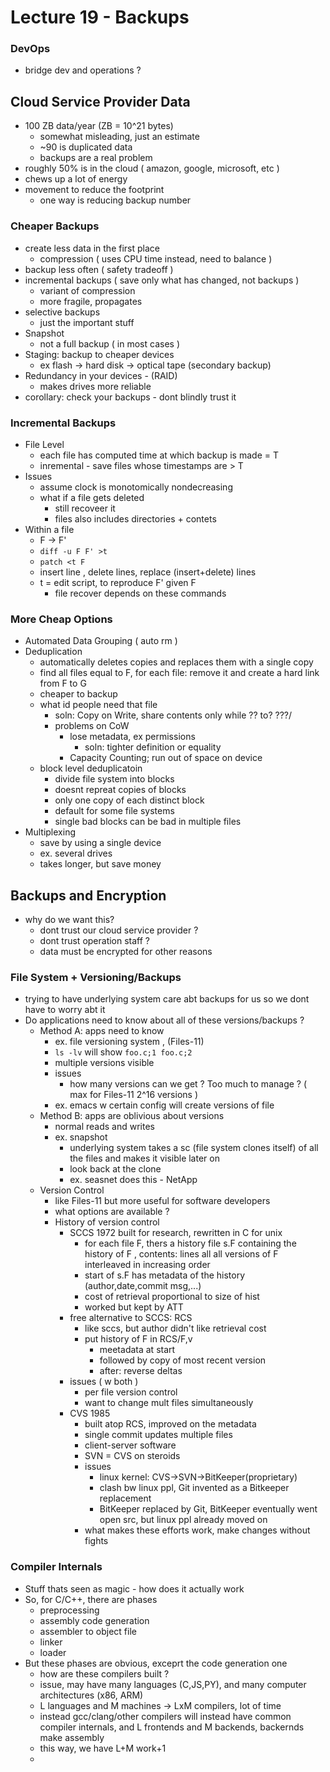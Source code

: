 # Lecture 19 - Backups

### DevOps
- bridge dev and operations ?
## Cloud Service Provider Data
- 100 ZB data/year (ZB = 10^21 bytes)
	- somewhat misleading, just an estimate
	- ~90 is duplicated data
	- backups are a real problem
- roughly 50% is in the cloud ( amazon, google, microsoft, etc )
- chews up a lot of energy
- movement to reduce the footprint
	- one way is reducing backup number
### Cheaper Backups
- create less data in the first place
	- compression ( uses CPU time instead, need to balance )
- backup less often ( safety tradeoff )
-  incremental backups ( save only what has changed, not backups )
	- variant of compression 
	- more fragile, propagates 
- selective backups
	- just the important stuff
- Snapshot
	- not a full backup ( in most cases )
- Staging: backup to cheaper devices
	- ex flash -> hard disk -> optical tape (secondary backup)
- Redundancy in your devices - (RAID)
	- makes drives more reliable
- corollary: check your backups - dont blindly trust it
### Incremental Backups
- File Level
	- each file has computed time at which backup is made = T
	- inremental - save files whose timestamps are > T
- Issues
	- assume clock is monotomically nondecreasing
	- what if a file gets deleted
		- still recoveer it 
		- files also includes directories + contets
- Within a file
	- F -> F'
	- `diff -u F F' >t`
	- `patch <t F`
	- insert line , delete lines, replace (insert+delete) lines 
	- t = edit script, to reproduce F' given F
		- file recover depends on these commands
### More Cheap Options
- Automated Data Grouping ( auto rm )
- Deduplication 
	- automatically deletes copies and replaces them with a single copy
	- find all files equal to F, for each file: remove it and create a hard link from F to G
	- cheaper to backup 
	- what id people need that file
		- soln: Copy on Write, share contents only while ?? to? ???/
		- problems on CoW 
			- lose metadata, ex permissions
				- soln: tighter definition or equality
			- Capacity Counting; run out of space on device
	- block level deduplicatoin
		- divide file system into blocks
		- doesnt repreat copies of blocks
		- only one copy of each distinct block
		- default for  some file systems
		- single bad blocks can be bad in multiple files
- Multiplexing
	- save by using a single device
	- ex. several drives 
	- takes longer, but save money

## Backups and Encryption
- why do we want this?
	- dont trust our cloud service provider ?
	- dont trust operation staff ?
	- data must be encrypted for other reasons

### File System + Versioning/Backups
- trying to have underlying system care abt backups for us so we dont have to worry abt it
- Do applications need to know about all of these versions/backups ?
	- Method A: apps need to know
		- ex. file versioning system , (Files-11)
		- `ls -lv` will show `foo.c;1 foo.c;2`
		- multiple versions visible
		- issues
			- how many versions can we get ? Too much to manage ? ( max for Files-11 2^16 versions )
		- ex. emacs w certain config will create versions of file
	- Method B: apps are oblivious about versions
		- normal reads and writes
		- ex. snapshot
			- underlying system takes a sc (file system clones itself) of all the files and makes it visible later on
			- look back at the clone
			- ex. seasnet does this - NetApp 
	- Version Control
		- like Files-11 but more useful for software developers
		- what options are available ?
		- History of version control
			- SCCS 1972 built for research, rewritten in C for unix
				- for each file F, thers a history file s.F containing the history of F , contents: lines all all versions of F interleaved in increasing order
				- start of s.F has metadata of the history (author,date,commit msg,...)
				- cost of retrieval proportional to size of hist
				- worked but kept by ATT	
			- free alternative to SCCS: RCS
				- like sccs, but author didn't like retrieval cost
				- put history of F in RCS/F,v
					- meetadata at start
					- followed by copy of most recent version
					- after: reverse deltas 
			- issues ( w both )
				- per file version control
				- want to change mult files simultaneously
			- CVS 1985
				- built atop RCS, improved on the metadata
				- single commit updates multiple files
				- client-server software
				- SVN = CVS on steroids
				- issues
					- linux kernel: CVS->SVN->BitKeeper(proprietary)
					- clash bw linux ppl, Git invented as a Bitkeeper replacement 
					- BitKeeper replaced by Git, BitKeeper eventually went open src, but linux ppl already moved on
				- what makes these efforts work, make changes without fights 
### Compiler Internals
- Stuff thats seen as magic - how does it actually work
- So, for C/C++, there are phases
	- preprocessing
	- assembly code generation
	- assembler to object file
	- linker
	- loader 
- But these phases are obvious, exceprt the code generation one
	- how are these compilers built ?
	- issue, may have many languages (C,JS,PY), and many computer architectures (x86, ARM)
	- L languages and M machines -> LxM compilers, lot of time 
	- instead gcc/clang/other compilers will instead have common compiler internals, and L frontends and M backends, backernds make assembly
	- this way, we have L+M work+1
	- 